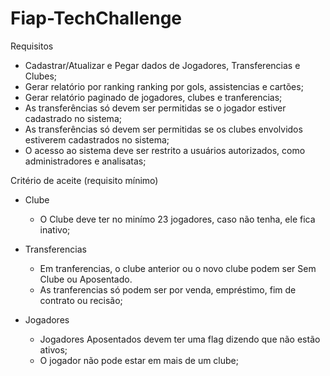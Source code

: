 # Fiap-TechChallenge

Requisitos
- Cadastrar/Atualizar e Pegar dados de Jogadores, Transferencias e Clubes;
- Gerar relatório por ranking ranking por gols, assistencias e cartões;
- Gerar relatório paginado de jogadores, clubes e tranferencias;
- As transferências só devem ser permitidas se o jogador estiver cadastrado no sistema;
- As transferências só devem ser permitidas se os clubes envolvidos estiverem cadastrados no sistema;
- O acesso ao sistema deve ser restrito a usuários autorizados, como administradores e analisatas;

Critério de aceite (requisito mínimo)
- Clube
	- O Clube deve ter no minímo 23 jogadores, caso não tenha, ele fica inativo;
	
- Transferencias	
	- Em tranferencias, o clube anterior ou o novo clube podem ser Sem Clube ou Aposentado.
	- As tranferencias só podem ser por venda, empréstimo, fim de contrato ou recisão;

- Jogadores
	- Jogadores Aposentados devem ter uma flag dizendo que não estão ativos;
	- O jogador não pode estar em mais de um clube;
